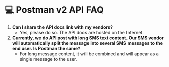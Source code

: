 # 💻 Postman v2 API FAQ

1. **Can I share the API docs link with my vendors?**
   * Yes, please do so. The API docs are hosted on the Internet.
2. **Currently, we do API post with long SMS text content. Our SMS vendor will automatically split the message into several SMS messages to the end user. Is Postman the same?**
   * For long message content, it will be combined and will appear as a single message to the user.
